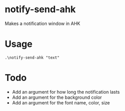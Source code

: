 # notify-send-ahk
Makes a notification window in AHK

# Usage

  `.\notify-send-ahk "text"`

# Todo

* Add an argument for how long the notification lasts
* Add an argument for the background color
* Add an argument for the font name, color, size
